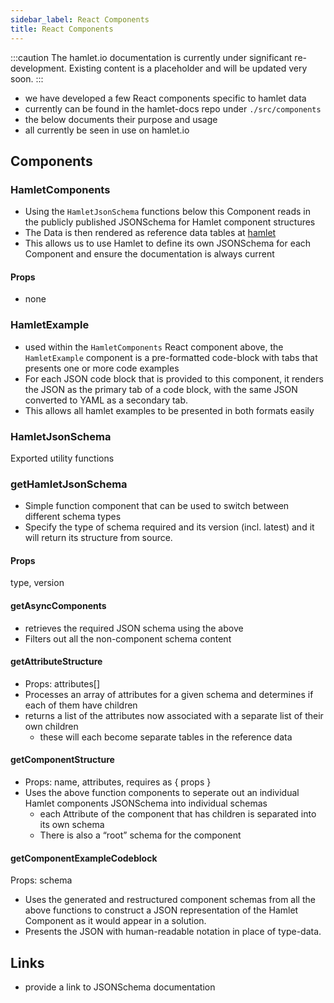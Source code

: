```yaml
---
sidebar_label: React Components
title: React Components
---
```

:::caution
The hamlet.io documentation is currently under significant re-development. Existing content is a placeholder and will be updated very soon.
:::

* we have developed a few React components specific to hamlet data
* currently can be found in the hamlet-docs repo under `./src/components`
* the below documents their purpose and usage
* all currently be seen in use on hamlet.io

## Components

### HamletComponents

* Using the `HamletJsonSchema` functions below this Component reads in the publicly published JSONSchema for Hamlet component structures
* The Data is then rendered as reference data tables at [hamlet](https://hamlet.io/reference)
* This allows us to use Hamlet to define its own JSONSchema for each Component and ensure the documentation is always current

#### Props

* none

### HamletExample

* used within the `HamletComponents` React component above, the `HamletExample` component is a pre-formatted code-block with tabs that presents one or more code examples
* For each JSON code block that is provided to this component, it renders the JSON as the primary tab of a code block, with the same JSON converted to YAML as a secondary tab.
* This allows all hamlet examples to be presented in both formats easily

### HamletJsonSchema

Exported utility functions

### getHamletJsonSchema

* Simple function component that can be used to switch between different schema types
* Specify the type of schema required and its version (incl. latest) and it will return its structure from source.

#### Props

type, version

#### getAsyncComponents

* retrieves the required JSON schema using the above
* Filters out all the non-component schema content

#### getAttributeStructure

* Props: attributes[]
* Processes an array of attributes for a given schema and determines if each of them have children
* returns a list of the attributes now associated with a separate list of their own children
  * these will each become separate tables in the reference data

#### getComponentStructure

* Props: name, attributes, requires as { props }
* Uses the above function components to seperate out an individual Hamlet components JSONSchema into individual schemas
  * each Attribute of the component that has children is separated into its own schema
  * There is also a “root” schema for the component

#### getComponentExampleCodeblock

Props: schema

* Uses the generated and restructured component schemas from all the above functions to construct a JSON representation of the Hamlet Component as it would appear in a solution.
* Presents the JSON with human-readable notation in place of type-data.

## Links

* provide a link to JSONSchema documentation
